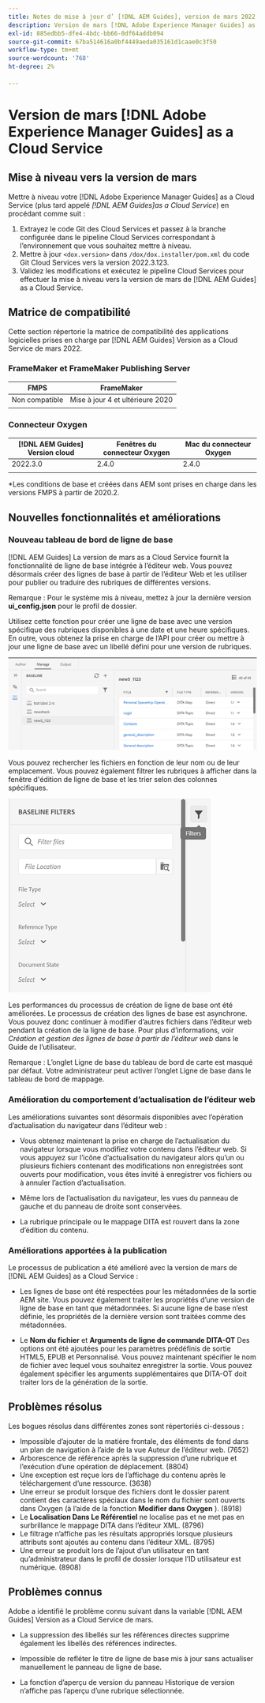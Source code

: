 ```yaml
---
title: Notes de mise à jour d’ [!DNL AEM Guides], version de mars 2022
description: Version de mars [!DNL Adobe Experience Manager Guides] as a Cloud Service
exl-id: 885edbb5-dfe4-4bdc-bb66-0df64addb094
source-git-commit: 67ba514616a0bf4449aeda035161d1caae0c3f50
workflow-type: tm+mt
source-wordcount: '768'
ht-degree: 2%

---
```


# Version de mars [!DNL Adobe Experience Manager Guides] as a Cloud Service

## Mise à niveau vers la version de mars

Mettre à niveau votre [!DNL Adobe Experience Manager Guides] as a Cloud Service (plus tard appelé *[!DNL AEM Guides]as a Cloud Service*) en procédant comme suit :
1. Extrayez le code Git des Cloud Services et passez à la branche configurée dans le pipeline Cloud Services correspondant à l’environnement que vous souhaitez mettre à niveau.
1. Mettre à jour `<dox.version>` dans `/dox/dox.installer/pom.xml` du code Git Cloud Services vers la version 2022.3.123.
1. Validez les modifications et exécutez le pipeline Cloud Services pour effectuer la mise à niveau vers la version de mars de [!DNL AEM Guides] as a Cloud Service.

## Matrice de compatibilité

Cette section répertorie la matrice de compatibilité des applications logicielles prises en charge par [!DNL AEM Guides] Version as a Cloud Service de mars 2022.

### FrameMaker et FrameMaker Publishing Server

| FMPS | FrameMaker |
| --- | --- |
| Non compatible | Mise à jour 4 et ultérieure 2020 |
|  |  |


### Connecteur Oxygen

| [!DNL AEM Guides] Version cloud | Fenêtres du connecteur Oxygen | Mac du connecteur Oxygen |
| --- | --- | --- |
| 2022.3.0 | 2.4.0 | 2.4.0 |
|  |  |  |

*Les conditions de base et créées dans AEM sont prises en charge dans les versions FMPS à partir de 2020.2.

## Nouvelles fonctionnalités et améliorations

### Nouveau tableau de bord de ligne de base

[!DNL AEM Guides] La version de mars as a Cloud Service fournit la fonctionnalité de ligne de base intégrée à l’éditeur web. Vous pouvez désormais créer des lignes de base à partir de l’éditeur Web et les utiliser pour publier ou traduire des rubriques de différentes versions.

Remarque : Pour le système mis à niveau, mettez à jour la dernière version **ui_config.json** pour le profil de dossier.

Utilisez cette fonction pour créer une ligne de base avec une version spécifique des rubriques disponibles à une date et une heure spécifiques. En outre, vous obtenez la prise en charge de l’API pour créer ou mettre à jour une ligne de base avec un libellé défini pour une version de rubriques.

![onglet de gestion des lignes de base](assets/baseline-manage.png)

Vous pouvez rechercher les fichiers en fonction de leur nom ou de leur emplacement. Vous pouvez également filtrer les rubriques à afficher dans la fenêtre d&#39;édition de ligne de base et les trier selon des colonnes spécifiques.

![onglet de gestion des lignes de base](assets/baseline-filter.png)

Les performances du processus de création de ligne de base ont été améliorées. Le processus de création des lignes de base est asynchrone. Vous pouvez donc continuer à modifier d’autres fichiers dans l’éditeur web pendant la création de la ligne de base. Pour plus d’informations, voir *Création et gestion des lignes de base à partir de l’éditeur web* dans le Guide de l’utilisateur.

Remarque : L’onglet Ligne de base du tableau de bord de carte est masqué par défaut. Votre administrateur peut activer l’onglet Ligne de base dans le tableau de bord de mappage.

### Amélioration du comportement d’actualisation de l’éditeur web

Les améliorations suivantes sont désormais disponibles avec l’opération d’actualisation du navigateur dans l’éditeur web :

* Vous obtenez maintenant la prise en charge de l’actualisation du navigateur lorsque vous modifiez votre contenu dans l’éditeur web. Si vous appuyez sur l’icône d’actualisation du navigateur alors qu’un ou plusieurs fichiers contenant des modifications non enregistrées sont ouverts pour modification, vous êtes invité à enregistrer vos fichiers ou à annuler l’action d’actualisation.

* Même lors de l’actualisation du navigateur, les vues du panneau de gauche et du panneau de droite sont conservées.

* La rubrique principale ou le mappage DITA est rouvert dans la zone d’édition du contenu.

### Améliorations apportées à la publication

Le processus de publication a été amélioré avec la version de mars de [!DNL AEM Guides] as a Cloud Service :

* Les lignes de base ont été respectées pour les métadonnées de la sortie AEM site. Vous pouvez également traiter les propriétés d’une version de ligne de base en tant que métadonnées. Si aucune ligne de base n’est définie, les propriétés de la dernière version sont traitées comme des métadonnées.

* Le **Nom du fichier** et **Arguments de ligne de commande DITA-OT** Des options ont été ajoutées pour les paramètres prédéfinis de sortie HTML5, EPUB et Personnalisé. Vous pouvez maintenant spécifier le nom de fichier avec lequel vous souhaitez enregistrer la sortie. Vous pouvez également spécifier les arguments supplémentaires que DITA-OT doit traiter lors de la génération de la sortie.

## Problèmes résolus

Les bogues résolus dans différentes zones sont répertoriés ci-dessous :

* Impossible d’ajouter de la matière frontale, des éléments de fond dans un plan de navigation à l’aide de la vue Auteur de l’éditeur web. (7652)
* Arborescence de référence après la suppression d’une rubrique et l’exécution d’une opération de déplacement. (8804)
* Une exception est reçue lors de l’affichage du contenu après le téléchargement d’une ressource. (3638)
* Une erreur se produit lorsque des fichiers dont le dossier parent contient des caractères spéciaux dans le nom du fichier sont ouverts dans Oxygen (à l’aide de la fonction **Modifier dans Oxygen** ). (8918)
* Le **Localisation Dans Le Référentiel** ne localise pas et ne met pas en surbrillance le mappage DITA dans l’éditeur XML. (8796)
* Le filtrage n’affiche pas les résultats appropriés lorsque plusieurs attributs sont ajoutés au contenu dans l’éditeur XML. (8795)
* Une erreur se produit lors de l’ajout d’un utilisateur en tant qu’administrateur dans le profil de dossier lorsque l’ID utilisateur est numérique. (8908)

## Problèmes connus

Adobe a identifié le problème connu suivant dans la variable [!DNL AEM Guides] Version as a Cloud Service de mars.

* La suppression des libellés sur les références directes supprime également les libellés des références indirectes.

* Impossible de refléter le titre de ligne de base mis à jour sans actualiser manuellement le panneau de ligne de base.

* La fonction d’aperçu de version du panneau Historique de version n’affiche pas l’aperçu d’une rubrique sélectionnée.
